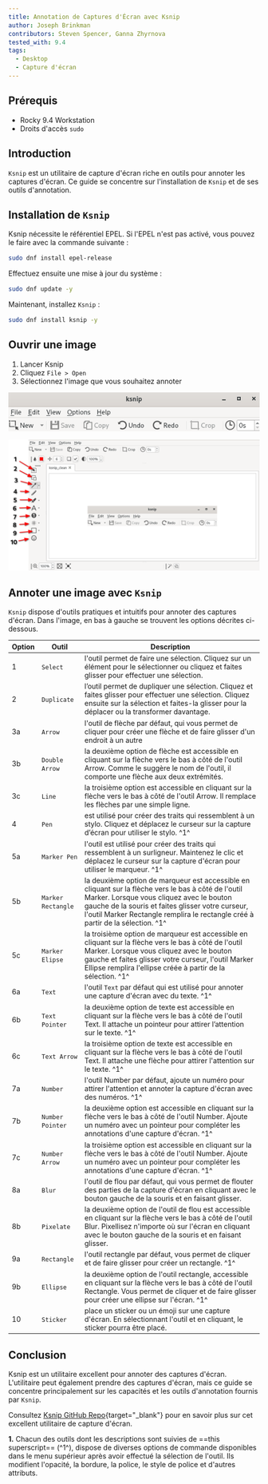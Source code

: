 ```yaml
---
title: Annotation de Captures d'Écran avec Ksnip
author: Joseph Brinkman
contributors: Steven Spencer, Ganna Zhyrnova
tested_with: 9.4
tags:
  - Desktop
  - Capture d'écran
---
```


## Prérequis

- Rocky 9.4 Workstation
- Droits d'accès `sudo`

## Introduction

`Ksnip` est un utilitaire de capture d'écran riche en outils pour annoter les captures d'écran. Ce guide se concentre sur l'installation de `Ksnip` et de ses outils d'annotation.

## Installation de `Ksnip`

Ksnip nécessite le référentiel EPEL. Si l'EPEL n'est pas activé, vous pouvez le faire avec la commande suivante :

```bash
sudo dnf install epel-release
```

Effectuez ensuite une mise à jour du système :

```bash
sudo dnf update -y
```

Maintenant, installez `Ksnip` :

```bash
sudo dnf install ksnip -y
```

## Ouvrir une image

1. Lancer Ksnip
2. Cliquez `File > Open`
3. Sélectionnez l'image que vous souhaitez annoter

![ksnip](images/ksnip.png)

![ksnip\_open](images/ksnip_image_opened.png)

## Annoter une image avec `Ksnip`

`Ksnip` dispose d'outils pratiques et intuitifs pour annoter des captures d'écran.  Dans l'image, en bas à gauche se trouvent les options décrites ci-dessous.

| Option | Outil              | Description                                                                                                                                                                                                                                                                                                              |
| ------ | ------------------ | ------------------------------------------------------------------------------------------------------------------------------------------------------------------------------------------------------------------------------------------------------------------------------------------------------------------------ |
| 1      | `Select`           | l'outil permet de faire une sélection. Cliquez sur un élément pour le sélectionner ou cliquez et faites glisser pour effectuer une sélection.                                                                                                                                            |
| 2      | `Duplicate`        | l’outil permet de dupliquer une sélection. Cliquez et faites glisser pour effectuer une sélection. Cliquez ensuite sur la sélection et faites-la glisser pour la déplacer ou la transformer davantage.                                                                   |
| 3a     | `Arrow`            | l'outil de flèche par défaut, qui vous permet de cliquer pour créer une flèche et de faire glisser d'un endroit à un autre                                                                                                                                                                                               |
| 3b     | `Double Arrow`     | la deuxième option de flèche est accessible en cliquant sur la flèche vers le bas à côté de l'outil Arrow. Comme le suggère le nom de l'outil, il comporte une flèche aux deux extrémités.                                                                                               |
| 3c     | `Line`             | la troisième option est accessible en cliquant sur la flèche vers le bas à côté de l'outil Arrow. Il remplace les flèches par une simple ligne.                                                                                                                                          |
| 4      | `Pen`              | est utilisé pour créer des traits qui ressemblent à un stylo. Cliquez et déplacez le curseur sur la capture d’écran pour utiliser le stylo. ^1^                                                                                                                                          |
| 5a     | `Marker Pen`       | l'outil est utilisé pour créer des traits qui ressemblent à un surligneur. Maintenez le clic et déplacez le curseur sur la capture d'écran pour utiliser le marqueur. ^1^                                                                                                                |
| 5b     | `Marker Rectangle` | la deuxième option de marqueur est accessible en cliquant sur la flèche vers le bas à côté de l'outil Marker. Lorsque vous cliquez avec le bouton gauche de la souris et faites glisser votre curseur, l'outil Marker Rectangle remplira le rectangle créé à partir de la sélection. ^1^ |
| 5c     | `Marker Elipse`    | la troisième option de marqueur est accessible en cliquant sur la flèche vers le bas à côté de l'outil Marker. Lorsque vous cliquez avec le bouton gauche et faites glisser votre curseur, l'outil Marker Ellipse remplira l'ellipse créée à partir de la sélection. ^1^                 |
| 6a     | `Text`             | l'outil `Text` par défaut qui est utilisé pour annoter une capture d'écran avec du texte. ^1^                                                                                                                                                                                                            |
| 6b     | `Text Pointer`     | la deuxième option de texte est accessible en cliquant sur la flèche vers le bas à côté de l'outil Text. Il attache un pointeur pour attirer l’attention sur le texte. ^1^                                                                                                               |
| 6c     | `Text Arrow`       | la troisième option de texte est accessible en cliquant sur la flèche vers le bas à côté de l'outil Text. Il attache une flèche pour attirer l'attention sur le texte. ^1^                                                                                                               |
| 7a     | `Number`           | l'outil Number par défaut, ajoute un numéro pour attirer l'attention et annoter la capture d'écran avec des numéros. ^1^                                                                                                                                                                                 |
| 7b     | `Number Pointer`   | la deuxième option est accessible en cliquant sur la flèche vers le bas à côté de l'outil Number. Ajoute un numéro avec un pointeur pour compléter les annotations d'une capture d'écran. ^1^                                                                                            |
| 7c     | `Number Arrow`     | la troisième option est accessible en cliquant sur la flèche vers le bas à côté de l'outil Number. Ajoute un numéro avec un pointeur pour compléter les annotations d'une capture d'écran. ^1^                                                                                           |
| 8a     | `Blur`             | l'outil de flou par défaut, qui vous permet de flouter des parties de la capture d'écran en cliquant avec le bouton gauche de la souris et en faisant glisser.                                                                                                                                           |
| 8b     | `Pixelate`         | la deuxième option de l'outil de flou est accessible en cliquant sur la flèche vers le bas à côté de l'outil Blur. Pixellisez n'importe où sur l'écran en cliquant avec le bouton gauche de la souris et en faisant glisser.                                                             |
| 9a     | `Rectangle`        | l'outil rectangle par défaut, vous permet de cliquer et de faire glisser pour créer un rectangle. ^1^                                                                                                                                                                                                    |
| 9b     | `Ellipse`          | la deuxième option de l'outil rectangle, accessible en cliquant sur la flèche vers le bas à côté de l'outil Rectangle. Vous permet de cliquer et de faire glisser pour créer une ellipse sur l'écran. ^1^                                                                                |
| 10     | `Sticker`          | place un sticker ou un émoji sur une capture d'écran. En sélectionnant l'outil et en cliquant, le sticker pourra être placé.                                                                                                                                                             |

## Conclusion

Ksnip est un utilitaire excellent pour annoter des captures d'écran. L'utilitaire peut également prendre des captures d'écran, mais ce guide se concentre principalement sur les capacités et les outils d'annotation fournis par `Ksnip`.

Consultez [Ksnip GitHub Repo](https://github.com/ksnip/ksnip){target="_blank"} pour en savoir plus sur cet excellent utilitaire de capture d'écran.

**1.** Chacun des outils dont les descriptions sont suivies de ==this superscript== (^1^), dispose de diverses options de commande disponibles dans le menu supérieur après avoir effectué la sélection de l'outil. Ils modifient l'opacité, la bordure, la police, le style de police et d'autres attributs.
